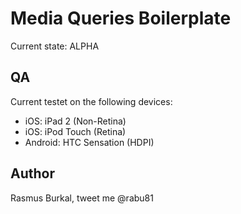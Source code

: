 Media Queries Boilerplate
=========================

Current state: ALPHA

QA
--

Current testet on the following devices:
* iOS: iPad 2 (Non-Retina)
* iOS: iPod Touch (Retina)
* Android: HTC Sensation (HDPI)

Author
-------

Rasmus Burkal, tweet me @rabu81